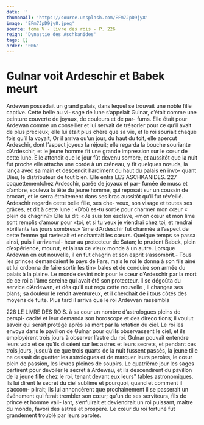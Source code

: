 ```yaml
---
date: ''
thumbnail: 'https://source.unsplash.com/EFm7JpD9jy8'
image: 'EFm7JpD9jy8.jpeg'
source: tome V - livre des rois - P. 226
reign: 'Dynastie des Aschkanides'
tags: []
order: '006'
---
```


# Gulnar voit Ardeschir et Babek meurt

Ardewan possédait un grand palais, dans lequel
se trouvait une noble fille captive. Cette belle au vi- sage de lune s’appelait Gulnar, c’était comme une
peinture couverte de joyaux, de couleurs et de par- fums. Elle était pour Ardewan comme un conseiller
et lui servait de trésorier pour ce qu’il avait de plus précieux; elle lui était plus chère que sa vie, et le
roi souriait chaque fois qu’il la voyait, Or il arriva qu’un jour, du haut du toit, elle aperçut Ardeschir, dont l’aspect joyeux la réjouit; elle regarda la bouche souriante d’Ardeschir, et le jeune homme fit une grande impression sur le cœur de cette lune. Elle attendit que le jour fût devenu sombre, et aussitôt que la nuit fut proche elle attacha une corde à un créneau, y fit quelques nœuds, la lança avec sa main
et descendit hardiment du haut du palais en invo- quant Dieu, le distributeur de tout bien. Elle entra
LES ASCHKANIDES. 227 coquettementchez Ardeschir, parée de joyaux et par-
fumée de musc et d’ambre, souleva la tête du jeune
homme, qui reposait sur un coussin de brocart, et le serra étroitement dans ses bras aussitôt qu’il fut rév’eillé. Ardeschir regarda cette belle fille, ses che-
veux, son visage et toutes ses grâces, et dit à cette lune : «D’où es-tu sortie pour charmer mon cœur
« plein de chagrin?» Elle lui dit: «Je suis ton esclave,
«mon cœur et mon lime sont remplis d’amour pour
«toi, et si tu veux je viendrai chez toi, et rendrai «brillants tes jours sombres.» ’âme d’Ardeschir fut
charmée à l’aspect de cette femme qui raviesait et enchantait les cœurs.
Quelque temps se passa ainsi, puis il arrivamal- heur au protecteur de Satan; le prudent Babek, plein d’expérience, mourut, et laissa ce vieux monde à un
autre. Lorsque Ardewan en eut nouvelle, il en fut chagrin et son esprit s’assombrit.- Tous les princes demandaient le pays de Fars, mais le roi le donna à son fils aîné et lui ordonna de faire sortir les tim-
bales et de conduire son armée du palais à la plaine. Le monde devint noir pour le cœur d’Ardeschir par la mort de ce roi a l’âme sereine qui avait été son protecteur. Il se dégoûta du service d’Ardewan, et
dès qu’il eut reçu cette nouvelle , il changea ses plans;
sa douleur le rendit aventureux, et il cherchait de i tous côtés des moyens de fuite.
Plus tard il arriva que le roi Ardevvan rassembla

228 LE LIVRE DES ROIS.
à sa cour un nombre d’astrologues pleins de perspi-
cacité et leur demanda son horoscope et des direco tions; il voulut savoir qui serait protégé après sa
mort par la rotation du ciel. Le roi les envoya dans le pavillon de Gulnar pour qu’ils observassent le ciel,
et ils employèrent trois jours à observer l’astre du
roi. Gulnar pouvait entendre leurs voix et ce qu’ils disaient sur les astres et leurs secrets, et pendant ces trois jours, jusqu’à ce que trois quarts de la nuit fussent passés, la jeune tille ne cessait de guetter les astrologues et de marquer leurs paroles, le cœur plein de passion, les lèvres pleines de soupirs. Le quatrième jour les sages partirent pour dévoiler le secret à Ardewau, et ils descendirent du pavillon de la jeune fille chez le roi, tenant devant eux leurs" tables astronomiques. Ils lui dirent le secret du ciel sublime et pourquoi, quand et comment il s’accom- plirait; ils lui annoncèrent que prochainement il se passerait un événement qui ferait trembler son cœur;
qu’un de ses serviteurs, fils de prince et homme vail- lant, s’enfuirait et deviendrait un roi puissant, maître
du monde, favori des astres et prospère. Le cœur du roi fortuné fut grandement troublé par leurs paroles.
